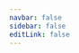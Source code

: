 ```yaml
---
navbar: false
sidebar: false
editLink: false
---
```


<b-builder></b-builder>

<style>
.content {
  padding: 0 !important;
  margin: 0 !important;
  max-width: 100% !important;
}
.page {
  padding: 0 !important;
}
.content > *:first-child {
  margin: 0 !important;
}
.page-edit {
 display: none !important;
}
</style>

